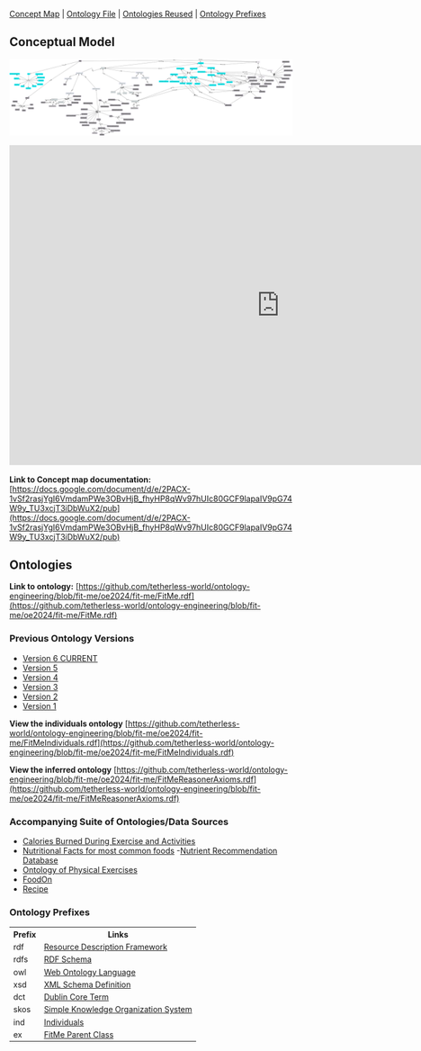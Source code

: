 [Concept Map](#conceptual-model) | [Ontology File](#ontologies) | [Ontologies Reused](#ontologies-reused) | [Ontology Prefixes](#ontology-prefixes)

## Conceptual Model

![Concept Map Subject Model](images/OE_12_FitMe_ConceptMap.jpg)

<iframe src="https://docs.google.com/presentation/d/e/2PACX-1vSh8xvEmGALERzP275Vme2ezzxi96d6ut5U2Z4Y7rP9eGUoEhA-qouU_cqPxE9d5BhcdJaZTnmL6tbx/embed?start=false&loop=false&delayms=3000"  frameborder="0" width="960" height="569" allowfullscreen="true" mozallowfullscreen="true" webkitallowfullscreen="true"></iframe>

**Link to Concept map documentation:**
  [https://docs.google.com/document/d/e/2PACX-1vSf2rasjYgI6VmdamPWe3OBvHjB_fhyHP8qWv97hUIc80GCF9lapaIV9pG74W9y_TU3xcjT3iDbWuX2/pub](https://docs.google.com/document/d/e/2PACX-1vSf2rasjYgI6VmdamPWe3OBvHjB_fhyHP8qWv97hUIc80GCF9lapaIV9pG74W9y_TU3xcjT3iDbWuX2/pub)
## Ontologies

**Link to ontology:**
[https://github.com/tetherless-world/ontology-engineering/blob/fit-me/oe2024/fit-me/FitMe.rdf](https://github.com/tetherless-world/ontology-engineering/blob/fit-me/oe2024/fit-me/FitMe.rdf)

### Previous Ontology Versions
- [Version 6 CURRENT](FitMe.rdf)
- [Version 5](archived/oldOntologies/FitMeV4.rdf)
- [Version 4](archived/oldOntologies/FitMeV3.rdf)
- [Version 3](archived/oldOntologies/FitMeV2.rdf)
- [Version 2](archived/oldOntologies/FitMeV1.rdf)
- [Version 1](archived/oldOntologies/FitMeV0.rdf)

**View the individuals ontology**
[https://github.com/tetherless-world/ontology-engineering/blob/fit-me/oe2024/fit-me/FitMeIndividuals.rdf](https://github.com/tetherless-world/ontology-engineering/blob/fit-me/oe2024/fit-me/FitMeIndividuals.rdf)

**View the inferred ontology**
[https://github.com/tetherless-world/ontology-engineering/blob/fit-me/oe2024/fit-me/FitMeReasonerAxioms.rdf](https://github.com/tetherless-world/ontology-engineering/blob/fit-me/oe2024/fit-me/FitMeReasonerAxioms.rdf)


### Accompanying Suite of Ontologies/Data Sources

- [Calories Burned During Exercise and Activities](https://www.kaggle.com/datasets/aadhavvignesh/calories-burned-during-exercise-and-activities )
- [Nutritional Facts for most common foods](https://www.kaggle.com/datasets/niharika41298/nutrition-details-for-most-common-foods )
-[Nutrient Recommendation Database](https://ods.od.nih.gov/HealthInformation/nutrientrecommendations.aspx)
- [Ontology of Physical Exercises](https://bioportal.bioontology.org/ontologies/OPE?p=summary )
- [FoodOn](https://github.com/FoodOntology/foodon/blob/master/README.Md)
- [Recipe](https://www.nutrition.gov/recipes/search)

### Ontology Prefixes

<table style="width:100%">
  <tr>
    <th>Prefix</th>
    <th>Links</th>
  </tr>
  <tr>
    <td>rdf</td>
    <td><a href="http://www.w3.org/1999/02/22-rdf-syntax-ns">Resource Description Framework</a></td>
  </tr>
  <tr>
    <td>rdfs</td>
    <td><a href="http://www.w3.org/2000/01/rdf-schema"> RDF Schema</a> </td>
  </tr>
  <tr>
    <td>owl</td>
    <td><a href="http://www.w3.org/2002/07/owl#">Web Ontology Language </a> </td>
  </tr>
  <tr>
    <td> xsd</td>
    <td> <a href="http://www.w3.org/2001/XMLSchema#">XML Schema Definition</a></td>
  </tr>
  <tr>
    <td>dct</td>
    <td> <a href="http://purl.org/dc/terms/">Dublin Core Term</a> </td>
  </tr>
  <tr>
    <td>skos</td>
    <td> <a href="http://www.w3.org/2004/02/skos/core#">Simple Knowledge Organization System</a></td>
  </tr>
  <tr>
  <td>ind</td>
  <td> <a href="https://tw.rpi.edu/ontology-engineering/oe2024/FitMeIndividual/">Individuals</a></td>
    <tr>
    <td>ex</td>
    <td> <a href="https://tw.rpi.edu/ontology-engineering/oe2024/FitMe/">FitMe Parent Class</a></td>
  </tr>
</table>
